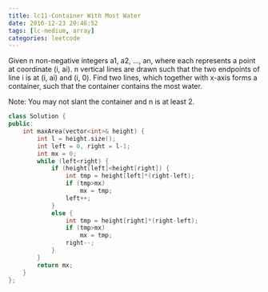 ```yaml
---
title: lc11-Container With Most Water
date: 2016-12-23 20:46:52
tags: [lc-medium, array]
categories: leetcode
---
```

Given n non-negative integers a1, a2, ..., an, where each represents a point at coordinate (i, ai). n vertical lines are drawn such that the two endpoints of line i is at (i, ai) and (i, 0). Find two lines, which together with x-axis forms a container, such that the container contains the most water.

Note: You may not slant the container and n is at least 2.

```c++
class Solution {
public:
    int maxArea(vector<int>& height) {
        int l = height.size();
        int left = 0, right = l-1;
        int mx = 0;
        while (left<right) {
            if (height[left]<height[right]) {
                int tmp = height[left]*(right-left);
                if (tmp>mx)
                    mx = tmp;
                left++;
            }
            else {
                int tmp = height[right]*(right-left);
                if (tmp>mx)
                    mx = tmp;
                right--;
            }
        }
        return mx;
    }
};
```
